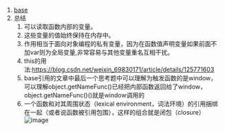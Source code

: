 1. [base](https://www.ruanyifeng.com/blog/2009/08/learning_javascript_closures.html)
2. 总结
    1. 可以读取函数内部的变量。   
    2. 这些变量的值始终保持在内存中。 
    3. 作用相当于面向对象编程的私有变量，因为在函数值声明变量如果前面不加var则为全局变量,非常容易与其他变量重名互相干扰。
    4. this的用法:https://blog.csdn.net/weixin_69830171/article/details/125771603
    5. base引用的文章中最后一个思考题中可以理解为触发函数的是window，可以理解object.getNameFunc()已经把内部函数返回给了window，object.getNameFunc()()就是window调用的
    6. 一个函数和对其周围状态（lexical environment，词法环境）的引用捆绑在一起（或者说函数被引用包围），这样的组合就是闭包（closure）     
![image](https://user-images.githubusercontent.com/12959356/197398598-4b0534f2-7cca-4d98-aee1-a4572c3add80.png)
